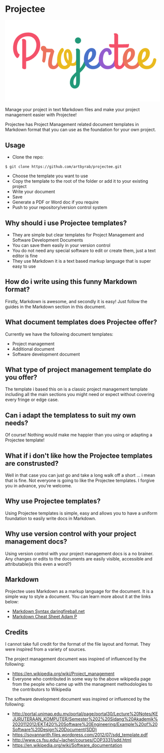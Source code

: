 # Projectee

![Image](projectee/files/graphics/plain-logo-large.png?raw=true)

Manage your project in text Markdown files and make your project management easier with Projectee!

Projectee has Project Management related document templates in Markdown format that you can use as the foundation for your own project.

## Usage

* Clone the repo:

```
$ git clone https://github.com/artbyrab/projectee.git
```

* Choose the template you want to use
* Copy the template to the root of the folder or add it to your existing project
* Write your document
* Save
* Generate a PDF or Word doc if you require
* Push to your repository/version control system

## Why should i use Projectee templates?

* They are simple but clear templates for Project Management and Software Development Documents
* You can save them easily in your version control
* You do not need any special software to edit or create them, just a text editor is fine
* They use Markdown it is a text based markup language that is super easy to use


## How do i write using this funny Markdown format?

Firstly, Markdown is awesome, and secondly it is easy! Just follow the guides in the Markdown section in this document.

## What document templates does Projectee offer?

Currently we have the following document templates:

* Project management
* Additional document
* Software development document

## What type of project management template do you offer?

The template i based this on is a classic project management template including all the main sections you might need or expect without covering every fringe or edge case.

## Can i adapt the templatess to suit my own needs?

Of course! Nothing would make me happier than you using or adapting a Projectee template!

## What if i don't like how the Projectee templates are construsted?

Well in that case you can just go and take a long walk off a short ... i mean that is fine. Not everyone is going to like the Projectee templates. I forgive you in advance, you're welcome.

## Why use Projectee templates?

Using Projectee templates is simple, easy and allows you to have a uniform foundation to easily write docs in Markdown.

## Why use version control with your project management docs?

Using version control with your project management docs is a no brainer. Any changes or edits to the documents are easily visible, accessible and attributable(is this even a word?) 

## Markdown

Projectee uses Markdown as a markup language for the document. It is a simple way to style a document. You can learn more about it at the links below:

* [Markdown Syntax daringfireball.net](https://daringfireball.net/projects/markdown/syntax)
* [Markdown Cheat Sheet Adam P](https://github.com/adam-p/markdown-here/wiki/Markdown-Cheatsheet)

## Credits

I cannot take full credit for the format of the file layout and format. They were inspired from a variety of sources.

The project management document was inspired of influenced by the following:

* https://en.wikipedia.org/wiki/Project_management
* Everyone who contributed in some way to the above wikipedia page from the people who came up with the managment methodologies to the contributors to Wikipedia

The software development document was inspired or influenced by the following:

* http://portal.unimap.edu.my/portal/page/portal30/Lecture%20Notes/KEJURUTERAAN_KOMPUTER/Semester%202%20Sidang%20Akademik%2020112012/EKT420%20Software%20Engineering/Example%20of%20Software%20Design%20Document(SDD)
* https://sovannarith.files.wordpress.com/2012/07/sdd_template.pdf
* http://www.cs.fsu.edu/~lacher/courses/COP3331/sdd.html
* https://en.wikipedia.org/wiki/Software_documentation